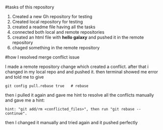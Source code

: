 #tasks of this repository

1. Created a new Gh repository for testing
1. Created local repository for testing
1. created a readme file having all the tasks
1. connected both local and remote repositories
1. created an html file with **hello galaxy** and pushed it in the remote repository
1. chaged something in the remote repository

#how I resolved merge conflict issue

I made a remote repository change which created a conflict. after that i changed in my local repo and and pushed it. then terminal showed me error and told me to give

```
git config pull.rebase true   # rebase
```

then i pulled it again and gave me hint to resolve all the conflicts manually and gave me a hint:

```
hint: "git add/rm <conflicted_files>", then run "git rebase --continue".
```

then I changed it manually and tried again and it pushed perfectly
